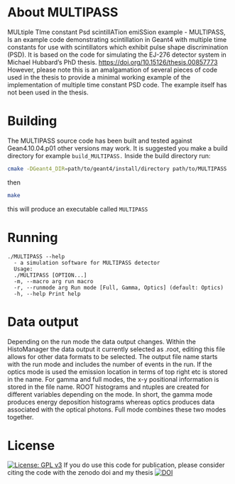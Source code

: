 # About MULTIPASS

MULtiple TIme constant Psd scintillATion emiSSion example - MULTIPASS, 
Is an example code demonstrating scintillation in Geant4 with multiple time constants for use with scintillators which exhibit pulse shape discrimination (PSD). It is based on the code for simulating the EJ-276 detector system in Michael Hubbard’s PhD thesis. https://doi.org/10.15126/thesis.00857773 However, please note this is an amalgamation of several pieces of code used in the thesis to provide a minimal working example of the implementation of multiple time constant PSD code. The example itself has not been used in the thesis.

# Building
The MULTIPASS source code has been built and tested against Gean4.10.04.p01 other versions may work.
It is suggested you make a build directory for example ```build_MULTIPASS.```
Inside the build directory run:
```bash
cmake -DGeant4_DIR=path/to/geant4/install/directory path/to/MULTIPASS
```
then
```bash
make
```
this will produce an executable called ```MULTIPASS```

# Running
```
./MULTIPASS --help
  - a simulation software for MULTIPASS detector
  Usage:
  ./MULTIPASS [OPTION...]
  -m, --macro arg run macro
  -r, --runmode arg Run mode [Full, Gamma, Optics] (default: Optics)
  -h, --help Print help
```

# Data output
Depending on the run mode the data output changes. Within the HistoManager the data output it currently selected as .root, editing this file allows for other data formats to be selected. The output file name starts with the run mode and includes the number of events in the run. If the optics mode is used the emission location in terms of top right etc is stored in the name. For gamma and full modes, the x-y positional information is stored in the file name. ROOT histograms and ntuples are created for different variables depending on the mode. In short, the gamma mode produces energy deposition histograms whereas optics produces data associated with the optical photons. Full mode combines these two modes together.

# License 
[![License: GPL v3](https://img.shields.io/badge/License-GPLv3-blue.svg)](https://www.gnu.org/licenses/gpl-3.0)
If you do use this code for publication, please consider citing the code with the zenodo doi and my thesis 
[![DOI](https://img.shields.io/badge/DOI-0.15126%2Fthesis.00857773-blue)](https://doi.org/10.15126/thesis.00857773) 


